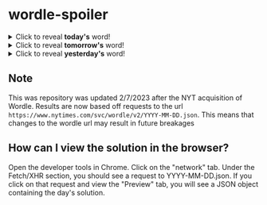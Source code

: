 # wordle-spoiler

<details>
  <summary>Click to reveal <b>today's</b> word!</summary>
  <br>
  <b> frown </b>
</details>

<details>
  <summary>Click to reveal <b>tomorrow's</b> word!</summary>
  <br>
  <b> wreak </b>
</details>

<details>
  <summary>Click to reveal <b>yesterday's</b> word!</summary>
  <br>
  <b> bossy </b>
</details>

## Note
This was repository was updated 2/7/2023 after the NYT acquisition of Wordle. Results are now based off requests to the url `https://www.nytimes.com/svc/wordle/v2/YYYY-MM-DD.json`. This means that changes to the wordle url may result in future breakages

## How can I view the solution in the browser?
Open the developer tools in Chrome. Click on the "network" tab. Under the Fetch/XHR section, you should see a request to YYYY-MM-DD.json. If you click on that request and view the "Preview" tab, you will see a JSON object containing the day's solution.
